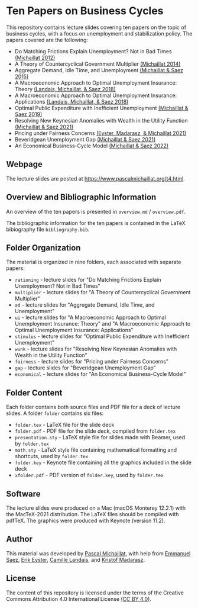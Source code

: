 # Ten Papers on Business Cycles

This repository contains lecture slides covering ten papers on the topic of business cycles, with a focus on unemployment and stabilization policy. The papers covered are the following:

* Do Matching Frictions Explain Unemployment? Not in Bad Times [(Michaillat 2012)](https://www.pascalmichaillat.org/1.html)
* A Theory of Countercyclical Government Multiplier [(Michaillat 2014)](https://www.pascalmichaillat.org/2.html)
* Aggregate Demand, Idle Time, and Unemployment [(Michaillat & Saez 2015)](https://www.pascalmichaillat.org/3.html)
* A Macroeconomic Approach to Optimal Unemployment Insurance: Theory [(Landais, Michaillat, & Saez 2018)](https://www.pascalmichaillat.org/4.html)
* A Macroeconomic Approach to Optimal Unemployment Insurance: Applications [(Landais, Michaillat, & Saez 2018)](https://www.pascalmichaillat.org/5.html)
* Optimal Public Expenditure with Inefficient Unemployment [(Michaillat & Saez 2019)](https://www.pascalmichaillat.org/6.html)
* Resolving New Keynesian Anomalies with Wealth in the Utility Function [(Michaillat & Saez 2021)](https://www.pascalmichaillat.org/11.html)
* Pricing under Fairness Concerns [(Eyster, Madarasz, & Michaillat 2021)](https://www.pascalmichaillat.org/8.html)
* Beveridgean Unemployment Gap [(Michaillat & Saez 2021)](https://www.pascalmichaillat.org/9.html)
* An Economical Business-Cycle Model [(Michaillat & Saez 2022)](https://www.pascalmichaillat.org/7.html)

## Webpage

The lecture slides are posted at https://www.pascalmichaillat.org/t4.html.

## Overview and Bibliographic Information

An overview of the ten papers is presented in `overview.md` / `overview.pdf`.

The bibliographic information for the ten papers is contained in the LaTeX bibiography file `bibliography.bib`.

## Folder Organization

The material is organized in nine folders, each associated with separate papers:

* `rationing` - lecture slides for "Do Matching Frictions Explain Unemployment? Not in Bad Times"
* `multiplier` - lecture slides for "A Theory of Countercyclical Government Multiplier"
* `ad` - lecture slides for "Aggregate Demand, Idle Time, and Unemployment"
* `ui` - lecture slides for "A Macroeconomic Approach to Optimal Unemployment Insurance: Theory" and "A Macroeconomic Approach to Optimal Unemployment Insurance: Applications"
* `stimulus` - lecture slides for "Optimal Public Expenditure with Inefficient Unemployment"
* `wunk` - lecture slides for "Resolving New Keynesian Anomalies with Wealth in the Utility Function"
* `fairness` - lecture slides for "Pricing under Fairness Concerns"
* `gap` - lecture slides for "Beveridgean Unemployment Gap"
* `economical` - lecture slides for "An Economical Business-Cycle Model"

## Folder Content

Each folder contains both source files and PDF file for a deck of lecture slides. A folder `folder` contains six files:

* `folder.tex` - LaTeX file for the slide deck
* `folder.pdf` - PDF file for the slide deck, compiled from `folder.tex`
* `presentation.sty` - LaTeX style file for slides made with Beamer, used by `folder.tex`
* `math.sty` - LaTeX style file containing mathematical formatting and shortcuts, used by `folder.tex`
* `folder.key` - Keynote file containing all the graphics included in the slide deck
* `xfolder.pdf` - PDF version of `folder.key`, used by `folder.tex`

## Software

The lecture slides were produced on a Mac (macOS Monterey 12.2.1) with the MacTeX-2021 distribution. The LaTeX files should be compiled with pdfTeX. The graphics were produced with Keynote (version 11.2).

## Author

This material was developed by [Pascal Michaillat](https://www.pascalmichaillat.org), with help from [Emmanuel Saez](https://eml.berkeley.edu/~saez/), [Erik Eyster](https://econ.ucsb.edu/people/faculty/erik-eyster), [Camille Landais](https://www.lse.ac.uk/economics/people/faculty/camille-landais), and [Kristof Madarasz](https://www.lse.ac.uk/management/people/academic-staff/kmadarasz).

## License

The content of this repository is licensed under the terms of the Creative Commons Attribution 4.0 International License [(CC BY 4.0)](http://creativecommons.org/licenses/by/4.0/).